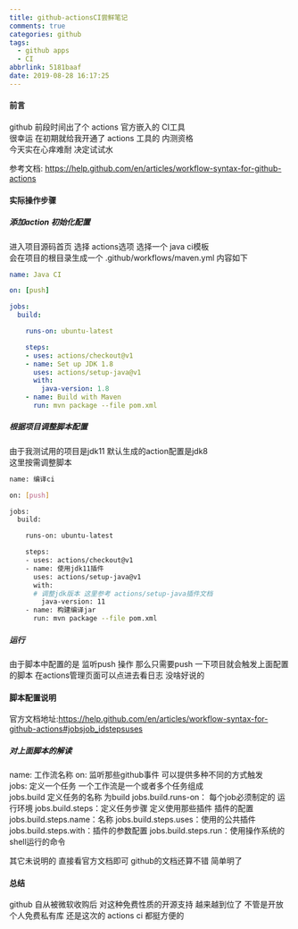 ```yaml
---
title: github-actionsCI尝鲜笔记
comments: true
categories: github
tags:
  - github apps
  - CI
abbrlink: 5181baaf
date: 2019-08-28 16:17:25
---
```

#### 前言
github 前段时间出了个 actions 官方嵌入的 CI工具   
很幸运 在初期就给我开通了 actions 工具的 内测资格  
今天实在心痒难耐  决定试试水 

参考文档:
https://help.github.com/en/articles/workflow-syntax-for-github-actions
#### 实际操作步骤
##### 添加action 初始化配置 
进入项目源码首页 选择 actions选项  选择一个 java ci模板  
会在项目的根目录生成一个 .github/workflows/maven.yml 内容如下 
```yaml
name: Java CI

on: [push]

jobs:
  build:

    runs-on: ubuntu-latest

    steps:
    - uses: actions/checkout@v1
    - name: Set up JDK 1.8
      uses: actions/setup-java@v1
      with:
        java-version: 1.8
    - name: Build with Maven
      run: mvn package --file pom.xml
```
##### 根据项目调整脚本配置  
由于我测试用的项目是jdk11 默认生成的action配置是jdk8  
这里按需调整脚本  
```bash
name: 编译ci

on: [push]

jobs:
  build:

    runs-on: ubuntu-latest

    steps:
    - uses: actions/checkout@v1
    - name: 使用jdk11插件 
      uses: actions/setup-java@v1
      with:
      # 调整jdk版本 这里参考 actions/setup-java插件文档 
        java-version: 11
    - name: 构建编译jar 
      run: mvn package --file pom.xml
```

##### 运行
由于脚本中配置的是 监听push 操作  那么只需要push 一下项目就会触发上面配置的脚本  在actions管理页面可以点进去看日志 没啥好说的 

#### 脚本配置说明 
官方文档地址:https://help.github.com/en/articles/workflow-syntax-for-github-actions#jobsjob_idstepsuses  
##### 对上面脚本的解读    
name: 工作流名称 
on: 监听那些github事件 可以提供多种不同的方式触发  
jobs: 定义一个任务  一个工作流是一个或者多个任务组成  
jobs.build  定义任务的名称 为build 
jobs.build.runs-on： 每个job必须制定的 运行环境 
jobs.build.steps：定义任务步骤   定义使用那些插件 插件的配置 
jobs.build.steps.name：名称
jobs.build.steps.uses：使用的公共插件 
jobs.build.steps.with：插件的参数配置 
jobs.build.steps.run：使用操作系统的shell运行的命令  

其它未说明的 直接看官方文档即可  github的文档还算不错  简单明了     
#### 总结
github 自从被微软收购后 对这种免费性质的开源支持 越来越到位了 不管是开放个人免费私有库 还是这次的 actions ci  都挺方便的    

